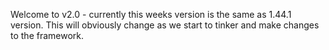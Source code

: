 Welcome to v2.0 - currently this weeks version is the same as 1.44.1 version. This will obviously change as we start to tinker and make changes to the framework.


